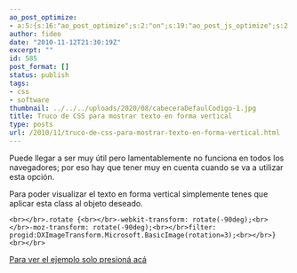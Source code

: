 ```yaml
---
ao_post_optimize:
- a:5:{s:16:"ao_post_optimize";s:2:"on";s:19:"ao_post_js_optimize";s:2:"on";s:20:"ao_post_css_optimize";s:2:"on";s:12:"ao_post_ccss";s:2:"on";s:16:"ao_post_lazyload";s:2:"on";}
author: fideo
date: "2010-11-12T21:30:19Z"
excerpt: ""
id: 585
post_format: []
status: publish
tags:
- css
- software
thumbnail: ../../../uploads/2020/08/cabeceraDefaulCodigo-1.jpg
title: Truco de CSS para mostrar texto en forma vertical
type: posts
url: /2010/11/truco-de-css-para-mostrar-texto-en-forma-vertical.html
---
```

Puede llegar a ser muy útil pero lamentablemente no funciona en todos los navegadores; por eso hay que tener muy en cuenta cuando se va a utilizar esta opción.

Para poder visualizar el texto en forma vertical simplemente tenes que aplicar esta class al objeto deseado.

`<br></br>.rotate {<br></br>-webkit-transform: rotate(-90deg);<br></br>-moz-transform: rotate(-90deg);<br></br>filter: progid:DXImageTransform.Microsoft.BasicImage(rotation=3);<br></br>}<br></br>`

[Para ver el ejemplo solo presioná acá](http://www.fideox.com.ar/wp-content/uploads/2010/11/textovertical.html)
